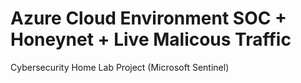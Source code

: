 # Azure Cloud Environment SOC + Honeynet + Live Malicous Traffic
Cybersecurity Home Lab Project (Microsoft Sentinel)
